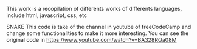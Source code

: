 This work is a recopilation of differents works of differents languages, include html, javascript, css, etc

SNAKE
  This code is take of the channel in youtube of freeCodeCamp and change some functionalities to make it more interesting. You can see the original code in https://www.youtube.com/watch?v=BA328RQa08M
